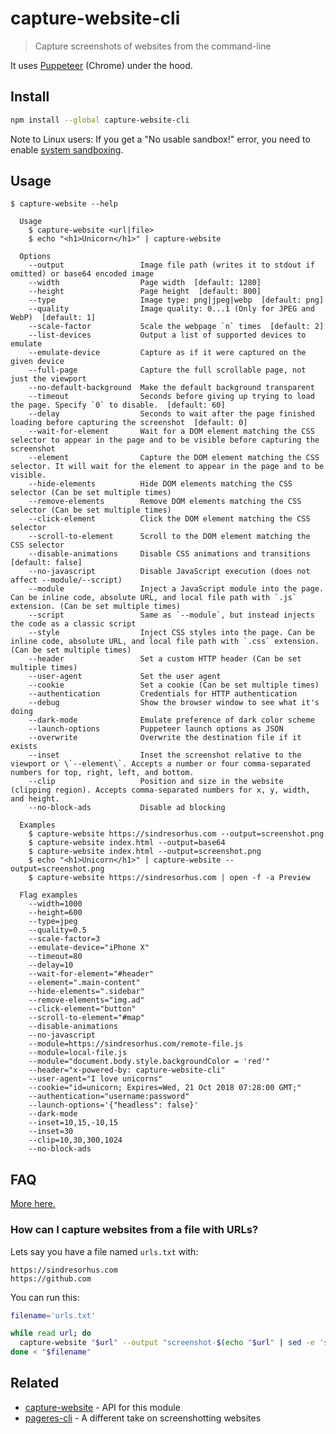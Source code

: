 # capture-website-cli

> Capture screenshots of websites from the command-line

It uses [Puppeteer](https://github.com/GoogleChrome/puppeteer) (Chrome) under the hood.

## Install

```sh
npm install --global capture-website-cli
```

Note to Linux users: If you get a "No usable sandbox!" error, you need to enable [system sandboxing](https://github.com/GoogleChrome/puppeteer/blob/master/docs/troubleshooting.md#setting-up-chrome-linux-sandbox).

## Usage

```
$ capture-website --help

  Usage
    $ capture-website <url|file>
    $ echo "<h1>Unicorn</h1>" | capture-website

  Options
    --output                 Image file path (writes it to stdout if omitted) or base64 encoded image
    --width                  Page width  [default: 1280]
    --height                 Page height  [default: 800]
    --type                   Image type: png|jpeg|webp  [default: png]
    --quality                Image quality: 0...1 (Only for JPEG and WebP)  [default: 1]
    --scale-factor           Scale the webpage `n` times  [default: 2]
    --list-devices           Output a list of supported devices to emulate
    --emulate-device         Capture as if it were captured on the given device
    --full-page              Capture the full scrollable page, not just the viewport
    --no-default-background  Make the default background transparent
    --timeout                Seconds before giving up trying to load the page. Specify `0` to disable.  [default: 60]
    --delay                  Seconds to wait after the page finished loading before capturing the screenshot  [default: 0]
    --wait-for-element       Wait for a DOM element matching the CSS selector to appear in the page and to be visible before capturing the screenshot
    --element                Capture the DOM element matching the CSS selector. It will wait for the element to appear in the page and to be visible.
    --hide-elements          Hide DOM elements matching the CSS selector (Can be set multiple times)
    --remove-elements        Remove DOM elements matching the CSS selector (Can be set multiple times)
    --click-element          Click the DOM element matching the CSS selector
    --scroll-to-element      Scroll to the DOM element matching the CSS selector
    --disable-animations     Disable CSS animations and transitions  [default: false]
    --no-javascript          Disable JavaScript execution (does not affect --module/--script)
    --module                 Inject a JavaScript module into the page. Can be inline code, absolute URL, and local file path with `.js` extension. (Can be set multiple times)
    --script                 Same as `--module`, but instead injects the code as a classic script
    --style                  Inject CSS styles into the page. Can be inline code, absolute URL, and local file path with `.css` extension. (Can be set multiple times)
    --header                 Set a custom HTTP header (Can be set multiple times)
    --user-agent             Set the user agent
    --cookie                 Set a cookie (Can be set multiple times)
    --authentication         Credentials for HTTP authentication
    --debug                  Show the browser window to see what it's doing
    --dark-mode              Emulate preference of dark color scheme
    --launch-options         Puppeteer launch options as JSON
    --overwrite              Overwrite the destination file if it exists
    --inset                  Inset the screenshot relative to the viewport or \`--element\`. Accepts a number or four comma-separated numbers for top, right, left, and bottom.
    --clip                   Position and size in the website (clipping region). Accepts comma-separated numbers for x, y, width, and height.
    --no-block-ads           Disable ad blocking

  Examples
    $ capture-website https://sindresorhus.com --output=screenshot.png
    $ capture-website index.html --output=base64
    $ capture-website index.html --output=screenshot.png
    $ echo "<h1>Unicorn</h1>" | capture-website --output=screenshot.png
    $ capture-website https://sindresorhus.com | open -f -a Preview

  Flag examples
    --width=1000
    --height=600
    --type=jpeg
    --quality=0.5
    --scale-factor=3
    --emulate-device="iPhone X"
    --timeout=80
    --delay=10
    --wait-for-element="#header"
    --element=".main-content"
    --hide-elements=".sidebar"
    --remove-elements="img.ad"
    --click-element="button"
    --scroll-to-element="#map"
    --disable-animations
    --no-javascript
    --module=https://sindresorhus.com/remote-file.js
    --module=local-file.js
    --module="document.body.style.backgroundColor = 'red'"
    --header="x-powered-by: capture-website-cli"
    --user-agent="I love unicorns"
    --cookie="id=unicorn; Expires=Wed, 21 Oct 2018 07:28:00 GMT;"
    --authentication="username:password"
    --launch-options='{"headless": false}'
    --dark-mode
    --inset=10,15,-10,15
    --inset=30
    --clip=10,30,300,1024
    --no-block-ads
```

## FAQ

[More here.](https://github.com/sindresorhus/capture-website#faq)

### How can I capture websites from a file with URLs?

Lets say you have a file named `urls.txt` with:

```
https://sindresorhus.com
https://github.com
```

You can run this:

```sh
filename='urls.txt'

while read url; do
  capture-website "$url" --output "screenshot-$(echo "$url" | sed -e 's/[^A-Za-z0-9._-]//g').png"
done < "$filename"
```

## Related

- [capture-website](https://github.com/sindresorhus/capture-website) - API for this module
- [pageres-cli](https://github.com/sindresorhus/pageres-cli) - A different take on screenshotting websites
